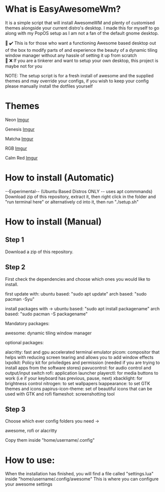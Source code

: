 # What is EasyAwesomeWm? 

It is a simple script that will install AwesomeWM and plenty of customised themes alongside your current distro's desktop. I made this for myself to go along with my PopOS setup as I am not a fan of the default gnome desktop.  

📝 ✔️ This is for those who want a functioning Awesome based desktop out of the box to modify parts of and experience the beauty of a dynamic tiling window manager without any hassle of setting it up from scratch\
📝 ❌ If you are a tinkerer and want to setup your own desktop, this project is maybe not for you

NOTE: The setup script is for a fresh install of awesome and the supplied themes and may override your configs, if you wish to keep your config please manually install the dotfiles yourself

# Themes

Neon
[Imgur](https://imgur.com/6PHbEWn)

Genesis
[Imgur](https://imgur.com/FUH610d)

Matcha
[Imgur](https://imgur.com/cVMX0Sj)

RGB
[Imgur](https://imgur.com/Q9gNjFt)

Calm Red
[Imgur](https://imgur.com/YxiBQrq)

# How to install (Automatic)

--Experimental--
(Ubuntu Based Distros ONLY -- uses apt commmands) Download zip of this repository, extract it, then right click in the folder and "run terminal here" or alternatively cd into it, then run "./setup.sh"

# How to install (Manual)

## Step 1

Download a zip of this repository.

## Step 2

First check the dependencies and choose which ones you would like to install.

first update with:
ubuntu based: "sudo apt update"
arch based: "sudo pacman -Syu" 

install packages with -> 
ubuntu based: "sudo apt install packagename"
arch based: "sudo pacman -S packagename" 

Mandatory packages:

awesome: dynamic tiling window manager

optional packages:

alacritty: fast and gpu accelerated terminal emulator
picom: compositor that helps with reducing screen tearing and allows you to add window effects
lxpolkit: Policy kit for priviledges and permission (needed if you are trying to install apps from the software stores)
pavucontrol: for audio control and output/input switch
rofi: application launcher
playerctl: for media buttons to work (i.e if your keyboard has previous, pause, next)
xbacklight: for brightness control
nitrogen: to set wallpapers
lxappearance: to set GTK themes and icons
papirus-icon-theme: set of beautiful icons that can be used with GTK and rofi
flameshot: screenshotting tool

## Step 3

Choose which ever config folders you need ->

awesome, rofi or alacritty 

Copy them inside "home/username/.config"

# How to use:
When the installation has finished, you will find a file called "settings.lua" inside "home/username/.config/awesome"
This is where you can configure your awesome settings